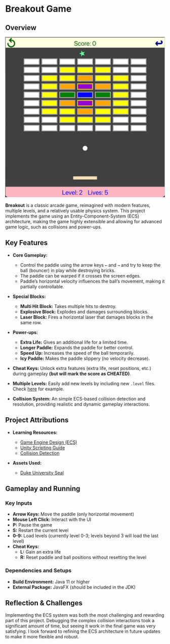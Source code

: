 # Breakout Game

## **Overview**

<div align="center">
  <img src="preview.png" alt="Preview">
</div>

**Breakout** is a classic arcade game, reimagined with modern features, multiple levels, and a relatively usable physics system. This project implements the game using an Entity-Component-System (ECS) architecture, making the game highly extensible and allowing for advanced game logic, such as collisions and power-ups.

## **Key Features**

- **Core Gameplay:**
    - Control the paddle using the arrow keys `←` and `→` and try to keep the ball (bouncer) in play while destroying bricks.
    - The paddle can be warped if it crosses the screen edges.
    - Paddle’s horizontal velocity influences the ball’s movement, making it partially controllable.

- **Special Blocks:**
    - **Multi Hit Block:** Takes multiple hits to destroy.
    - **Explosive Block:** Explodes and damages surrounding blocks.
    - **Laser Block:** Fires a horizontal laser that damages blocks in the same row.

- **Power-ups:**
    - **Extra Life:** Gives an additional life for a limited time.
    - **Longer Paddle:** Expands the paddle for better control.
    - **Speed Up:** Increases the speed of the ball temporarily.
    - **Icy Paddle:** Makes the paddle slippery (no velocity decrease).

- **Cheat Keys:** Unlock extra features (extra life, reset positions, etc.) during gameplay **(but will mark the score as CHEATED)**.

- **Multiple Levels:** Easily add new levels by including new `.level` files. Check [here](src/main/resources/breakout/level/LEVEL_0.level) for example.

- **Collision System:** An simple ECS-based collision detection and resolution, providing realistic and dynamic gameplay interactions.

## **Project Attributions**

- **Learning Resources:**
    - [Game Engine Design (ECS)](https://thecherno.com/engine)
    - [Unity Scripting Guide](https://docs.unity3d.com/Manual/ScriptingSection.html)
    - [Collision Detection](https://learnopengl.com/In-Practice/2D-Game/Collisions/Collision-detection)

- **Assets Used:**
    - [Duke University Seal](https://www.pngkit.com/view/u2q8w7y3w7t4e6u2_duke-university-seal-duke-university-seal-logo/)

## **Gameplay and Running**

### **Key Inputs**

- **Arrow Keys:** Move the paddle (only horizontal movement)
- **Mouse Left Click:** Interact with the UI
- **P:** Pause the game
- **S:** Restart the current level
- **0-9:** Load levels (currently level 0-3; levels beyond 3 will load the last level)
- **Cheat Keys:**
    - **L:** Gain an extra life
    - **R:** Reset paddle and ball positions without resetting the level

### **Dependencies and Setups**

- **Build Environment:** Java 11 or higher
- **External Package:** JavaFX (should be included in the JDK)

## **Reflection & Challenges**

Implementing the ECS system was both the most challenging and rewarding part of this project. Debugging the complex collision interactions took a significant amount of time, but seeing it work in the final game was very satisfying. I look forward to refining the ECS architecture in future updates to make it more flexible and robust.

